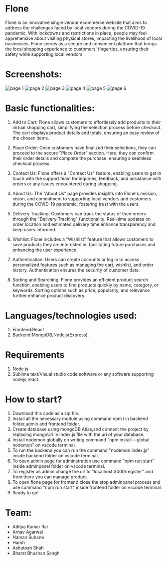 # Flone 
Flone is an innovative single vendor ecommerce website that aims to address the challenges faced by local vendors during the COVID-19 pandemic. With lockdowns and restrictions in place, people may feel apprehensive about visiting physical stores, impacting the livelihood of local businesses. Flone serves as a secure and convenient platform that brings the local shopping experience to customers' fingertips, ensuring their safety while supporting local vendors

# Screenshots:
![page 1](https://i.postimg.cc/HLW9XRwR/Screenshot-236.png)
![page 2](https://i.postimg.cc/rFS1bMg7/Screenshot-237.png)
![page 3](https://i.postimg.cc/bwgQyg7T/Screenshot-238.png)
![page 4](https://i.postimg.cc/wBBD7JHd/Screenshot-239.png)
![page 5](https://i.postimg.cc/mr6CMD21/Screenshot-240.png)
![page 6](https://i.postimg.cc/DZJscT8j/Screenshot-241.png)

# Basic functionalities:
1. Add to Cart: Flone allows customers to effortlessly add products to their virtual shopping cart, simplifying the selection process before checkout. The cart displays product details and totals, ensuring an easy review of the chosen items.

2. Place Order: Once customers have finalized their selections, they can proceed to the secure "Place Order" section. Here, they can confirm their order details and complete the purchase, ensuring a seamless checkout process.

3. Contact Us: Flone offers a "Contact Us" feature, enabling users to get in touch with the support team for inquiries, feedback, and assistance with orders or any issues encountered during shopping.

4. About Us: The "About Us" page provides insights into Flone's mission, vision, and commitment to supporting local vendors and customers during the COVID-19 pandemic, fostering trust with the users.

5. Delivery Tracking: Customers can track the status of their orders through the "Delivery Tracking" functionality. Real-time updates on order location and estimated delivery time enhance transparency and keep users informed.

6. Wishlist: Flone includes a "Wishlist" feature that allows customers to save products they are interested in, facilitating future purchases and enhancing the user experience.

7. Authentication: Users can create accounts or log in to access personalized features such as managing the cart, wishlist, and order history. Authentication ensures the security of customer data.

8. Sorting and Searching: Flone provides an efficient product search function, enabling users to find products quickly by name, category, or keywords. Sorting options such as price, popularity, and relevance further enhance product discovery.
 
# Languages/technologies used:
1. Frontend:React
2. Backend:MongoDB,Nodejs(Express).

# Requirements
1. Node js
2. Sublime text/Visual studio code software or any software supporting nodejs,react. 

# How to start?
1. Download this code as a zip file.
2. Install all the necessary module using command npm i in backend folder,admin and frontend folder.
3. Create database using mongoDB Atlas,and connect the project by replacing mongoUrI in index.js file with the uri of your database.
4. Install nodemon globally on writing command "npm install --global nodemon" on vscode terminal.
5. To run the backend you can run the command "nodemon index.js" inside backend folder on vscode terminal.
6. To open admin page for adminstration use command "npm run start" inside adminpanel folder on vscode terminal.
7. To register as admin change the url to "localhost:3000/register" and from there you can manage product
8. To open flone page for frontend close the stop adminpanel process and  use command "npm run start" inside frontend folder on vscode terminal.
9. Ready to go!

# Team:
- Aditya Kumar Rai
- Arnav Agarwal
- Naman Suhane
- Harsh
- Ashutosh Shah
- Bharat Bhushan Sangh


